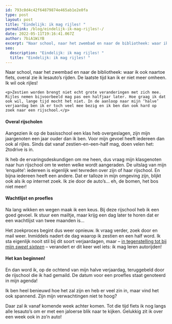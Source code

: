 ```yaml
---
id: 793c0d4c42f64879874e465ab1e2e0fa
type: post
layout: post
title: "Eindelijk: ik mag rijles! "
permalink: /blog/eindelijk-ik-mag-rijles!-/
date: 2022-05-11T19:16:41.067Z
author: 7biA1WiYB
excerpt: "Naar school, naar het zwembad en naar de bibliotheek: waar ik ook naartoe fiets, overal zie ik lesauto’s rijden. De laatste tijd kan ik er niet meer omheen. Ik wil ook rijles!  "
seo:
  description: "Eindelijk: ik mag rijles! "
  title: "Eindelijk: ik mag rijles! "
---
```

Naar school, naar het zwembad en naar de bibliotheek: waar ik ook naartoe fiets, overal zie ik lesauto’s rijden. De laatste tijd kan ik er niet meer omheen. Ik wil ook rijles!  

    <p>Zestien worden brengt niet echt grote veranderingen met zich mee. Rijles nemen bijvoorbeeld mag pas een halfjaar later. Hoe graag ik dat ook wil, lange tijd mocht het niet. In de aanloop naar mijn ‘halve’ verjaardag ben ik er toch veel mee bezig en ik ben dan ook hard op zoek naar een rijschool.</p>
<h4><strong>Overal rijscholen</strong></h4>
<p>Aangezien ik op de basisschool een klas heb overgeslagen, zijn mijn jaargenoten een jaar ouder dan ik ben. Voor mijn gevoel heeft iedereen dan ook al rijles. Sinds dat vanaf zestien-en-een-half mag, doen velen het: 2todrive is in.</p>
<p>Ik heb de ervaringsdeskundigen om me heen, dus vraag mijn klasgenoten naar hun rijschool om te weten welke wordt aangeraden. De uitslag van mijn ‘enquête’: iedereen is eigenlijk wel tevreden over zijn of haar rijschool. En bijna iedereen heeft een andere. Dat er talloze in mijn omgeving zijn, blijkt ook als ik op internet zoek. Ik zie door de auto’s… eh, de bomen, het bos niet meer!</p>
<h4><strong>Wachtlijst en proefles</strong></h4>
<p>Na lang wikken en wegen maak ik een keus. Bij deze rijschool heb ik een goed gevoel. Ik stuur een mailtje, maar krijg een dag later te horen dat er een wachtlijst van twee maanden is…</p>
<p>Het zoekproces begint dus weer opnieuw. Ik vraag verder, zoek door en mail weer. Inmiddels nadert de dag waarop ik zestien en een half word. Ik sta eigenlijk nooit stil bij dit soort verjaardagen, maar – <a href="https://original.sevendays.nl/blog/sweet-sixteen%E2%80%A6-en-dan">in tegenstelling tot bij mijn <em>sweet sixteen</em></a> – verandert er dit keer wel iets: ik mag leren autorijden!</p>
<h4><strong>Het kan beginnen!</strong></h4>
<p>En dan word ik, op de ochtend van mijn halve verjaardag, teruggebeld door de rijschool die ik had gemaild. De datum voor een proefles staat genoteerd in mijn agenda!</p>
<p>Ik ben heel benieuwd hoe het zal zijn en heb er veel zin in, maar vind het ook spannend. Zijn mijn verwachtingen niet te hoog?</p>
<p>Daar zal ik vanaf komende week achter komen. Tot die tijd fiets ik nog langs alle lesauto’s om er met een jaloerse blik naar te kijken. Gelukkig zit ik over een week ook in zo’n auto!</p>  
